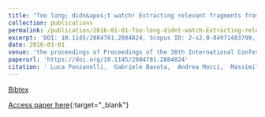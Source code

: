 ```yaml
---
title: "Too long; didn&apos;t watch! Extracting relevant fragments from software development video tutorials"
collection: publications
permalink: /publication/2016-01-01-Too-long-didnt-watch-Extracting-relevant-fragments-from-software-development-video-tutorials
excerpt: 'DOI: 10.1145/2884781.2884824, Scopus ID: 2-s2.0-84971483799, Cited by: 30'
date: 2016-01-01
venue: 'the proceedings of Proceedings of the 38th International Conference on Software Engineering, ICSE 2016, Austin, TX, USA, May 14-22, 2016'
paperurl: 'https://doi.org/10.1145/2884781.2884824'
citation: ' Luca Ponzanelli,  Gabriele Bavota,  Andrea Mocci,  Massimiliano Di Penta,  Rocco Oliveto,  Mir Hasan,  Barbara Russo,  Sonia Haiduc,  Michele Lanza, &quot;Too long; didn&amp;apos;t watch! Extracting relevant fragments from software development video tutorials.&quot; the proceedings of Proceedings of the 38th International Conference on Software Engineering, ICSE 2016, Austin, TX, USA, May 14-22, 2016, 2016.'
---
```

[Bibtex](https://dblp.org/rec/bib/conf/icse/PonzanelliBMPOH16)

[Access paper here](https://doi.org/10.1145/2884781.2884824){:target="_blank"}
